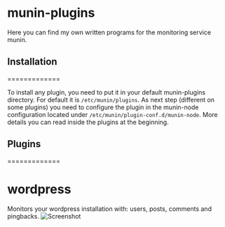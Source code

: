 munin-plugins
=============

Here you can find my own written programs for the monitoring service munin.

## Installation
=============

To install any plugin, you need to put it in your default munin-plugins directory. For default it is `/etc/munin/plugins`. As next step (different on some plugins) you need to configure the plugin in the munin-node configuration located under `/etc/munin/plugin-conf.d/munin-node`. More details you can read inside the plugins at the beginning.

## Plugins
=============

# wordpress
Monitors your wordpress installation with: users, posts, comments and pingbacks.
![Screenshot](https://raw.github.com/patschi/serverdashboard/master/screenshots/wordpress.png "Screenshot")